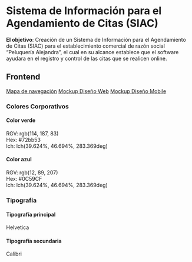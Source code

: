 # Sistema de Información para el Agendamiento de Citas (SIAC)

**El objetivo**: Creación de un Sistema de Información para el Agendamiento de Citas (SIAC) para el establecimiento comercial de razón social “Peluquería Alejandra”, el cual en su alcance establece que el software ayudara en el registro y control de las citas que se realicen online.

## Frontend

[Mapa de navegación](https://app.moqups.com/asCByLW985OoXJ2hz03pb8gTUlOe5mUC/view/page/ad64222d5)
[Mockup Diseño Web](https://app.moqups.com/WCyHYsT53mDy4mQw8992Ki98H602vu4l/view/page/a1c1b8dec)
[Mockup Diseño Mobile](https://app.moqups.com/zQJl4y6f0ed9aOXVkge8CbH7nbDDUVwV/view/page/ad64222d5)

### Colores Corporativos

#### Color verde

RGV: rgb(114, 187, 83)  
Hex: #72bb53  
lch: lch(39.624%, 46.694%, 283.369deg)

#### Color azul

RGV: rgb(12, 89, 207)  
Hex: #0C59CF  
lch: lch(39.624%, 46.694%, 283.369deg)

### Tipografía

#### Tipografía principal

Helvetica

#### Tipografía secundaria

Calibri
